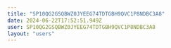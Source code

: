 ```yaml
---
title: "SP10QG2GSQBWZ0JYEEG74TDTGBH9QVC1P8NDBC3A8"
date: 2024-06-22T17:52:51.949Z
user: SP10QG2GSQBWZ0JYEEG74TDTGBH9QVC1P8NDBC3A8
layout: "users"
---
```

    